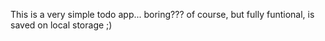 This is a very simple todo app... boring??? of course, but fully funtional, is saved on local storage ;)